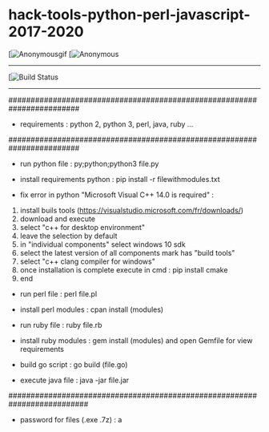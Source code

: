 # hack-tools-python-perl-javascript-2017-2020

[![Anonymousgif](https://i.giphy.com/media/2Y0ecuTsnAvZK/200.gif)
[![Anonymous](https://img.hebus.com/hebus_2013/02/13/preview/1360720696_97766.jpg) 

------------------------------------------------------------------------------------------------------------------------

 [![Build Status](https://img.shields.io/badge/build-passing%20%2F%20moderate-yellow.svg)
 
 ------------------------------------------------------------------------------------------------------------------------
 
########################################################################

- requirements : python 2, python 3, perl, java, ruby ...

########################################################################

- run python file : py;python;python3 file.py

- install requirements python : pip install -r filewithmodules.txt

- fix error in python "Microsoft Visual C++ 14.0 is required" : 

1. install buils tools (https://visualstudio.microsoft.com/fr/downloads/) 
2. download and execute
3. select "c++ for desktop environment"
4. leave the selection by default
5. in "individual components" select windows 10 sdk
6. select the latest version of all components mark has "build tools"
7. select "c++ clang compiler for windows"
8. once installation is complete execute in cmd : pip install cmake
9. end

- run perl file : perl file.pl

- install perl modules : cpan install (modules)

- run ruby file : ruby file.rb

- install ruby modules : gem install (modules) and open Gemfile for view requirements

- build go script : go build (file.go)

- execute java file : java -jar file.jar

##########################################################################

- password for files (.exe .7z) : a
